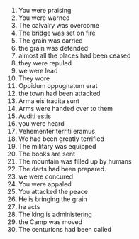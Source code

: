 1. You were praising
1. You were warned
1. The calvalry was overcome
1. The bridge was set on fire
5. The grain was carried
6. the grain was defended
7. almost all the places had been ceased
8. they were repuled
9. we were lead
10. They wore
11. Oppidum oppugnatum erat
  1. the town had been attacked
12. Arma eis tradita sunt
  1. Arms were handed over to them
13. Auditi estis
  1. you were heard
14. Vehementer territi eramus
  1. We had been greatly terrified
15. The military was equipped
16. The books are sent
17. The mountain was filled up by humans
18. The darts had been prepared. 
19. we were concured
20. You were appaled
21. You attacked the peace
22. He is bringing the grain 
23. he acts 
24. The king is administering
25. the Camp was moved
26. The centurions had been called


